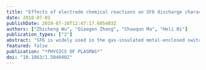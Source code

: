 ```yaml
---
title: "Effects of electrode chemical reactions on SF6 discharge characteristics in extremely inhomogeneous electric fields"
date: 2018-07-01
publishDate: 2019-07-10T12:47:17.605403Z
authors: ["Zhicheng Wu", "Qiaogen Zhang", "Chaoqun Ma", "Heli Ni"]
publication_types: ["2"]
abstract: "SF6 is widely used in the gas-insulated metal-enclosed switchgear or the corona-stabilized gas spark switch applications as a gas dielectric. It is generally believed that the discharge characteristics are only related to the electric field distribution and gas molecular density; however, the electrode chemical reactions can indeed markedly affect the SF6 discharge characteristics in the extremely inhomogeneous electric fields under the steady-state voltage. In this study, we used a needle-plane electrode system to build an extremely inhomogeneous electric field and examined the discharge characteristics within it including U-p characteristics, corona appearance, and corona current. We also analyzed the micro-region characteristics of the electrode surface, including the surface morphology, elemental composition, and chemical state to fully qualitatively determine the role of the electrode chemical reactions in discharge behavior. We found that the N-shaped U-p curve widens, the filamentous leader channels disappear, and the corona current drops suddenly as the duration of the electrode chemical reactions increases. Varying the surface morphology, elemental composition, and chemical state was observed on the electrodes of different polarities through micro-region analysis. The metal fluoride or metal sulfide film on the electrode surface may serve as a resistive coating due to its low electrical conductivity, which obstructs the leader discharge while enhancing the streamer discharge, suppressing the transition from the streamer to leader discharge and altogether significantly altering the discharge characteristics. The resistive coating produced is the primary cause of the electrode chemical reaction effects on the discharge characteristics, primarily as it depresses the transition from the streamer to leader discharge. The results presented here may provide useful guidelines for further research on SF6 discharge under inhomogeneous electric fields. Published by AIP Publishing."
featured: false
publication: "*PHYSICS OF PLASMAS*"
doi: "10.1063/1.5040402"
---
```



